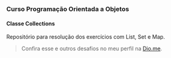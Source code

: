 ### Curso Programação Orientada a Objetos
#### Classe Collections

Repositório para resolução dos exercícios com List, Set e Map.

> Confira esse e outros desafios no meu perfil na [Dio.me](https://www.dio.me/users/gonzagas_dudu).
